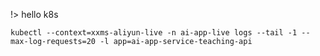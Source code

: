 !> hello k8s

```shell
kubectl --context=xxms-aliyun-live -n ai-app-live logs --tail -1 --max-log-requests=20 -l app=ai-app-service-teaching-api


```